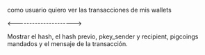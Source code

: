 como usuario quiero ver las transacciones
de mis wallets

<--------------------->

Mostrar el hash, el hash previo,
pkey_sender y recipient, pigcoings mandados
y el mensaje de la transacción.